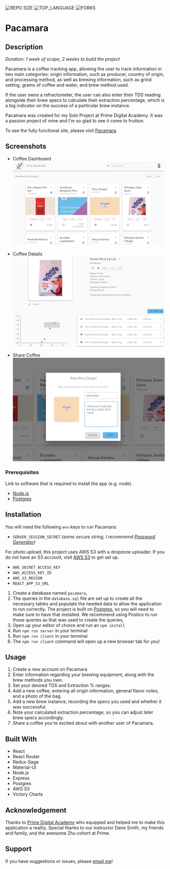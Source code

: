 ![REPO SIZE](https://img.shields.io/github/languages/code-size/percburk/pacamara?style=flat-square)
![TOP_LANGUAGE](https://img.shields.io/github/languages/top/percburk/pacamara?style=flat-square)
![FORKS](https://img.shields.io/github/forks/percburk/pacamara?style=social)

# Pacamara

## Description

_Duration: 1 week of scope, 2 weeks to build the project_

Pacamara is a coffee tracking app, allowing the user to track information in two
main categories: origin information, such as producer, country of origin, and processing method,
as well as brewing information, such as grind setting, grams of coffee and water,
and brew method used.

If the user owns a refractometer, the user can also enter their TDS reading alongside their brew
specs to calculate their extraction percentage, which is a big indicator on the success of a 
particular brew instance.

Pacamara was created for my Solo Project at Prime Digital Academy. It was a passion project of 
mine and I'm so glad to see it come to fruition.

To see the fully functional site, please visit [Pacamara](https://quiet-forest-05735.herokuapp.com/).

## Screenshots

- Coffee Dashboard
![dashboard](documentation/images/dashboard.png)

- Coffee Details
![coffee-details](documentation/images/coffee-details.png)

- Share Coffee
![share-coffee](documentation/images/share-coffee.png)


### Prerequisites

Link to software that is required to install the app (e.g. node).

- [Node.js](https://nodejs.org/en/)
- [Postgres](https://www.postgresql.org/)

## Installation

You will need the following `env` keys to run Pacamara:
- `SERVER_SESSION_SECRET` _(some secure string, I recommend [Password Generator](https://passwordsgenerator.net/))_

For photo upload, this project uses AWS S3 with a dropzone uploader. If you do not have an S3 account,
visit [AWS S3](https://aws.amazon.com/s3/getting-started/) to get set up.
- `AWS_SECRET_ACCESS_KEY`
- `AWS_ACCESS_KEY_ID`
- `AWS_S3_REGION`
- `REACT_APP_S3_URL`

1. Create a database named `pacamara`,
2. The queries in the `database.sql` file are set up to create all the necessary tables and populate the needed data to allow the application to run correctly. The project is built on [Postgres](https://www.postgresql.org/download/), so you will need to make sure to have that installed. We recommend using Postico to run those queries as that was used to create the queries, 
3. Open up your editor of choice and run an `npm install`
4. Run `npm run server` in your terminal
5. Run `npm run client` in your terminal
6. The `npm run client` command will open up a new browser tab for you!

## Usage

1. Create a new account on Pacamara
2. Enter information regarding your brewing equipment, along with the brew methods you own.
3. Set your desired TDS and Extraction % ranges.
4. Add a new coffee, entering all origin information, general flavor notes, and a photo of the bag.
5. Add a new brew instance, recording the specs you used and whether it was successful.
6. Note your calculated extraction percentage, so you can adjust later brew specs accordingly.
7. Share a coffee you're excited about with another user of Pacamara.


## Built With

- React
- React Router
- Redux-Saga
- Material-UI
- Node.js
- Express
- Postgres
- AWS S3
- Victory Charts

## Acknowledgement
Thanks to [Prime Digital Academy](www.primeacademy.io) who equipped and helped me to make this application a reality. Special thanks to our instructor Dane Smith, my friends and family,
and the awesome Zhu cohort at Prime.

## Support
If you have suggestions or issues, please [email me](mailto:kevinmburk@gmail.com)!
